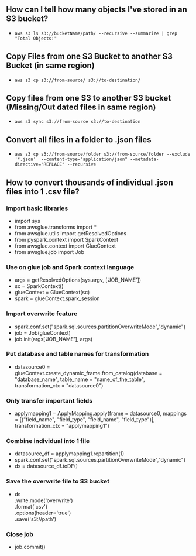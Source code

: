 ## How can I tell how many objects I've stored in an S3 bucket?	
- `aws s3 ls s3://bucketName/path/ --recursive --summarize | grep "Total Objects:"`

## Copy Files from one S3 Bucket to another S3 Bucket (in same region) 	
- `aws s3 cp s3://from-source/ s3://to-destination/`

## Copy files from one S3 to another S3 bucket (Missing/Out dated files in same region)
- `aws s3 sync s3://from-source s3://to-destination`

## Convert all files in a folder to .json files	
- `aws s3 cp s3://from-source/folder s3://from-source/folder --exclude '*.json'  --content-type="application/json" --metadata-directive="REPLACE" --recursive`

## How to convert thousands of individual .json files into 1 .csv file?

### Import basic libraries
- import sys
- from awsglue.transforms import *
- from awsglue.utils import getResolvedOptions
- from pyspark.context import SparkContext
- from awsglue.context import GlueContext
- from awsglue.job import Job
### Use on glue job and Spark context language
- args = getResolvedOptions(sys.argv, ['JOB_NAME'])
- sc = SparkContext()
- glueContext = GlueContext(sc)
- spark = glueContext.spark_session
### Import overwrite feature
- spark.conf.set("spark.sql.sources.partitionOverwriteMode","dynamic")
- job = Job(glueContext)
- job.init(args['JOB_NAME'], args)
### Put database and table names for transformation
- datasource0 = glueContext.create_dynamic_frame.from_catalog(database = "database_name", table_name = "name_of_the_table", transformation_ctx = "datasource0")
### Only transfer important fields
- applymapping1 = ApplyMapping.apply(frame = datasource0, mappings = [("field_name", "field_type", "field_name", "field_type")], transformation_ctx = "applymapping1")
### Combine individual into 1 file
- datasource_df = applymapping1.repartition(1)
- spark.conf.set("spark.sql.sources.partitionOverwriteMode","dynamic")
- ds = datasource_df.toDF()
### Save the overwrite file to S3 bucket
- ds \
  .write.mode('overwrite') \
  .format('csv') \
.options(header='true') \
  .save('s3://path')
 ### Close job  
- job.commit()






